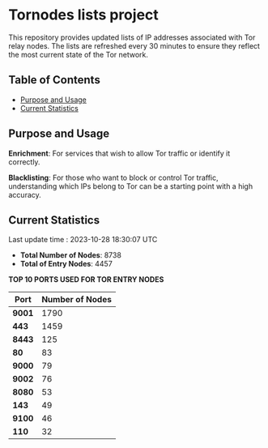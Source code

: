 # Tornodes lists project

This repository provides updated lists of IP addresses associated with Tor relay nodes. The lists are refreshed every 30 minutes to ensure they reflect the most current state of the Tor network.

## Table of Contents

- [Purpose and Usage](#purpose-and-usage)
- [Current Statistics](#current-statistics)


## Purpose and Usage

**Enrichment**: For services that wish to allow Tor traffic or identify it correctly.

**Blacklisting**: For those who want to block or control Tor traffic, understanding which IPs belong to Tor can be a starting point with a high accuracy.

## Current Statistics

Last update time : 2023-10-28 18:30:07 UTC

- **Total Number of Nodes**: 8738
- **Total of Entry Nodes**: 4457

**TOP 10 PORTS USED FOR TOR ENTRY NODES**

| **Port** | **Number of Nodes** |
|------|-----------------|
| **9001**   | 1790  |
| **443**   | 1459  |
| **8443**   | 125  |
| **80**   | 83  |
| **9000**   | 79  |
| **9002**   | 76  |
| **8080**   | 53  |
| **143**   | 49  |
| **9100**   | 46  |
| **110**   | 32  |

